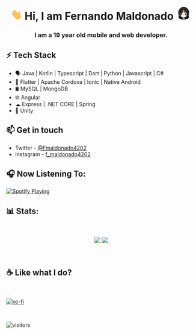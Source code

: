 <h1 align="center"><img src="https://raw.githubusercontent.com/ABSphreak/ABSphreak/master/gifs/Hi.gif" width="30px"> Hi, I am Fernando Maldonado <img   src="./images/klipartz.com.png" width="40px" ></h1>


<h3 align="center"> I am a 19 year old mobile and web developer.</h3>


## ⚡ Tech Stack

- 🗣 Java | Kotlin | Typescript | Dart | Python | Javascript | C#
- 📱 Flutter | Apache Cordova | Ionic | Native Android
- 🛢️ MySQL | MongoDB
- 🌐 Angular
- ☁ Express | .NET CORE | Spring
- 💠 Unity

## 📫 Get in touch

- Twitter - [@Fmaldonado4202](https://twitter.com/Fmaldonado4202)
- Instagram - [f_maldonado4202](https://www.instagram.com/f_maldonado4202/?hl=es-la)


## 🎧 Now Listening To: 


[<img src="https://spotify-readme-flame.vercel.app/api/spotify" alt="Spotify Playing" width="425" />](https://open.spotify.com/user/fmaldonado60)

## 📊 Stats: 

<br>

<p align="center">

<img src="https://github-readme-stats.vercel.app/api?username=fmaldonado6&theme=dracula&show_icons=true&count_private=true&hide=issues&line_height=24">

<img src="https://github-readme-stats.vercel.app/api/top-langs/?username=fmaldonado6&layout=compact&theme=dracula">


 </p>
<br>

## ☕ Like what I do?
<br>

[![ko-fi](https://ko-fi.com/img/githubbutton_sm.svg)](https://ko-fi.com/U7U54JOMU)

<br>

![visitors](https://visitor-badge.glitch.me/badge?page_id=Fmaldonado6)

